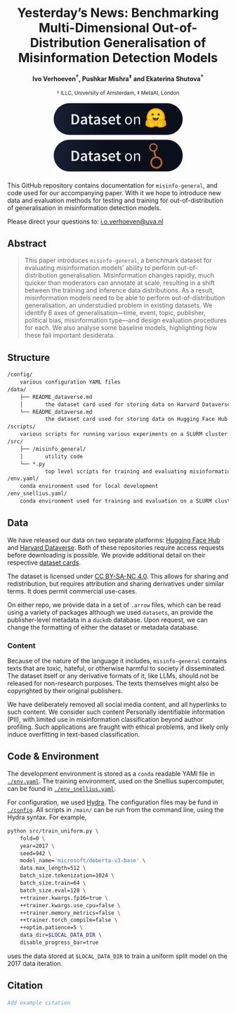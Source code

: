 <h1 align="center">Yesterday’s News: Benchmarking Multi-Dimensional Out-of-Distribution Generalisation of Misinformation Detection Models
</h1>

<!-- TODO add paper URL -->

<!-- TODO add URL to ACL anthology -->


<p align="center"><b>Ivo Verhoeven<sup>&dagger;</sup>, Pushkar Mishra<sup>&Dagger;</sup> and Ekaterina Shutova<sup>&dagger;</sup></b></p>

<p align="center"><small>&dagger; ILLC, University of Amsterdam, &Dagger; MetaAI, London</small></p>

<!-- <p align="center">
<a href="https://arxiv.org/abs/2404.01822">
    <img src="https://img.shields.io/static/v1.svg?logo=arxiv&label=Paper&message=Open%20Paper&color=green"
    alt="Arxiv Link"
    style="float: center;"
    />
</a>
</p> -->

<p align="center">
<a href="https://huggingface.co/datasets/ioverho/misinfo-general"><img src="./assets/hf-badge-hf.svg" alt="Dataset on HF"></a>
<a href="https://dataverse.harvard.edu/dataset.xhtml?persistentId=doi:10.7910/DVN/TXXUFN"><img src="./assets/hf-badge-dataverse.svg" alt="Dataset on Harvard Dataverse"></a>
</p>



This GitHub repository contains documentation for `misinfo-general`, and code used for our accompanying paper. With it we hope to introduce new data and evaluation methods for testing and training for out-of-distribution of generalisation in misinformation detection models.

Please direct your questions to: [i.o.verhoeven@uva.nl](mailto:i.o.verhoeven@uva.nl)

## Abstract

> This paper introduces `misinfo-general`, a benchmark dataset for evaluating misinformation models’ ability to perform out-of-distribution generalisation. Misinformation changes rapidly, much quicker than moderators can annotate at scale, resulting in a shift between the training and inference data distributions. As a result, misinformation models need to be able to perform out-of-distribution generalisation, an understudied problem in existing datasets. We identify 6 axes of generalisation—time, event, topic, publisher, political bias, misinformation type—and design evaluation procedures for each. We also analyse some baseline models, highlighting how these fail important desiderata.

## Structure

```txt
/config/
    various configuration YAML files
/data/
    ├── README_dataverse.md
    │       the dataset card used for storing data on Harvard Dataverse
    └── README_dataverse.md
            the dataset card used for storing data on Hugging Face Hub
/scripts/
    various scripts for running various experiments on a SLURM cluster
/src/
    ├── /misinfo_general/
    │       utility code
    └── *.py
            top level scripts for training and evaluating misinformation models on misinfo-general
/env.yaml/
    conda environment used for local development
/env_snellius.yaml/
    conda environment used for training and evaluation on a SLURM cluster
```

## Data

We have released our data on two separate platforms: [Hugging Face Hub](https://huggingface.co/datasets/ioverho/misinfo-general) and [Harvard Dataverse](https://dataverse.harvard.edu/dataset.xhtml?persistentId=doi:10.7910/DVN/TXXUFN). Both of these repositories require access requests before downloading is possible. We provide additional detail on their respective [dataset cards](./data/).

The dataset is licensed under [CC BY-SA-NC 4.0](https://creativecommons.org/licenses/by-nc-sa/4.0/deed.en). This allows for sharing and redistribution, but requires attribution and sharing derivatives under similar terms. It does permit commercial use-cases.

On either repo, we provide data in a set of `.arrow` files, which can be read using a variety of packages although we used `datasets`, an provide the publisher-level metadata in a `duckdb` database. Upon request, we can change the formatting of either the dataset or metadata database.

### Content

Because of the nature of the language it includes, `misinfo-general` contains texts that are toxic, hateful, or otherwise harmful to society if disseminated. The dataset itself or any derivative formats of it, like LLMs, should not be released for non-research purposes. The texts themselves might also be copyrighted by their original publishers.

We have deliberately removed all social media content, and all hyperlinks to such content. We consider such content Personally identifiable information (PII), with limited use in misinformation classification beyond author profiling. Such applications are fraught with ethical problems, and likely only induce overfitting in text-based classification.

## Code & Environment

The development environment is stored as a `conda` readable YAMl file in [`./env.yaml`](./env.yaml). The training environment, used on the Snellius supercomputer, can be found in [`./env_snellius.yaml`](./env_snellius.yaml).

For configuration, we used [Hydra](https://hydra.cc/docs/intro/). The configuration files may be fund in [`./config`](./config/). All scripts in `/main/` can be run from the command line, using the Hydra syntax. For example,

```bash
python src/train_uniform.py \
    fold=0 \
    year=2017 \
    seed=942 \
    model_name='microsoft/deberta-v3-base' \
    data.max_length=512 \
    batch_size.tokenization=1024 \
    batch_size.train=64 \
    batch_size.eval=128 \
    ++trainer.kwargs.fp16=true \
    ++trainer.kwargs.use_cpu=false \
    ++trainer.memory_metrics=false \
    ++trainer.torch_compile=false \
    ++optim.patience=5 \
    data_dir=$LOCAL_DATA_DIR \
    disable_progress_bar=true
```

uses the data stored at `$LOCAL_DATA_DIR` to train a uniform split model on the 2017 data iteration.

## Citation

<!-- TODO add paper URL to citation-->

```bibtex
Add example citation
```
